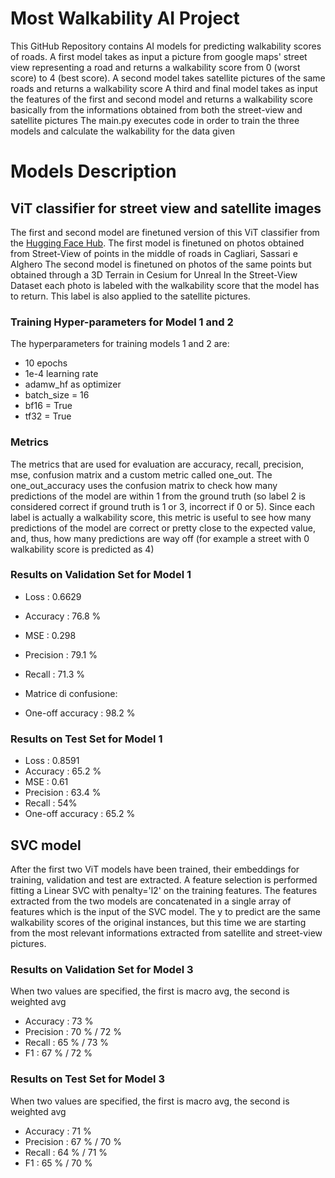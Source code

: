 # Most Walkability AI Project
This GitHub Repository contains AI models for predicting walkability scores of roads.
A first model takes as input a picture from google maps' street view representing a road and returns a walkability score from 0 (worst score) to 4 (best score).
A second model takes satellite pictures of the same roads and returns a walkability score
A third and final model takes as input the features of the first and second model and returns a walkability score basically from the informations obtained from both the street-view and satellite pictures
The main.py executes code in order to train the three models and calculate the walkability for the data given

# Models Description
## ViT classifier for street view and satellite images
The first and second model are finetuned version of this ViT classifier from the [Hugging Face Hub](https://huggingface.co/google/vit-base-patch16-224).
The first model is finetuned on photos obtained from Street-View of points in the middle of roads in Cagliari, Sassari e Alghero
The second model is finetuned on photos of the same points but obtained through a 3D Terrain in Cesium for Unreal
In the Street-View Dataset each photo is labeled with the walkability score that the model has to return.
This label is also applied to the satellite pictures.

### Training Hyper-parameters for Model 1 and 2
The hyperparameters for training models 1 and 2 are:
- 10 epochs
- 1e-4 learning rate
- adamw_hf as optimizer
- batch_size = 16
- bf16 = True
- tf32 = True

### Metrics
The metrics that are used for evaluation are accuracy, recall, precision, mse, confusion matrix and a custom metric called one_out. The one_out_accuracy uses
the confusion matrix to check how many predictions of the model are within 1 from the ground truth (so label 2 is considered correct if ground truth is 1 or 3, incorrect if 0 or 5).
Since each label is actually a walkability score, this metric is useful to see how many predictions of the model are correct or pretty close to the expected value, and, thus,
how many predictions are way off (for example a street with 0 walkability score is predicted as 4)

### Results on Validation Set for Model 1
- Loss         : 0.6629
- Accuracy     : 76.8 %
- MSE          : 0.298
- Precision    : 79.1 %
- Recall       : 71.3 %
- Matrice di confusione:

- One-off accuracy : 98.2 %

### Results on Test Set for Model 1
- Loss         :      0.8591
- Accuracy     :      65.2 %
- MSE          :      0.61
- Precision    :      63.4 %
- Recall       :      54%
- One-off accuracy :  65.2 % 

## SVC model
After the first two ViT models have been trained, their embeddings for training, validation and test are extracted. A feature selection is performed fitting a Linear SVC with penalty='l2' on the training features.
The features extracted from the two models are concatenated in a single array of features which is the input of the SVC model. The y to predict are the same walkability scores of the original instances, but this time we are starting from the most relevant informations extracted from
satellite and street-view pictures.

### Results on Validation Set for Model 3 
When two values are specified, the first is macro avg, the second is weighted avg
- Accuracy  :  73 %
- Precision :  70 % / 72 %
- Recall    :  65 % / 73 %
- F1        :  67 % / 72 %

### Results on Test Set for Model 3 
When two values are specified, the first is macro avg, the second is weighted avg
- Accuracy  :  71 %
- Precision :  67 % / 70 %
- Recall    :  64 % / 71 %
- F1        :  65 % / 70 %

